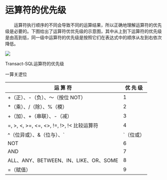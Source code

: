 # 运算符的优先级

　　运算符执行顺序的不同会导致不同的运算结果，所以正确地理解运算符的优先级是必要的。下图给出了运算符优优先级的示意图，其中从上到下运算符的优先级是由高到低，同一级中运算符的优先级是按照它们在表达式中的顺序从左到右依次降低。

![](https://cdn.jsdelivr.net/gh/ZanderZhao/img20/file/20200121224647.png)

 Transact-SQL运算符的优先级

一算关逻位

| 运  算  符                                         | 优  先  级 |
| -------------------------------------------------- | ---------- |
| +（正）、-（负）、～（按位 NOT）                   | 1          |
| *（乘）、/（除）、%（模）                          | 2          |
| +（加）、+（串联）、-（减）                        | 3          |
| =,  >,  <,  >=,  <=,  <>,  !=,  !>,  !< 比较运算符 | 4          |
| ^（位异或）、&（位与）、`|`（位或）                | 5          |
| NOT                                                | 6          |
| AND                                                | 7          |
| ALL、ANY、BETWEEN、IN、LIKE、OR、SOME              | 8          |
| =（赋值）                                          | 9          |











